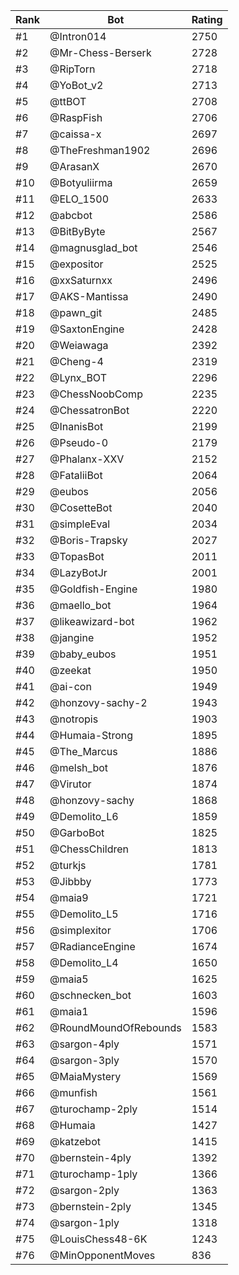 Rank|Bot|Rating
---|---|---
#1|@Intron014|2750
#2|@Mr-Chess-Berserk|2728
#3|@RipTorn|2718
#4|@YoBot_v2|2713
#5|@ttBOT|2708
#6|@RaspFish|2706
#7|@caissa-x|2697
#8|@TheFreshman1902|2696
#9|@ArasanX|2670
#10|@Botyuliirma|2659
#11|@ELO_1500|2633
#12|@abcbot|2586
#13|@BitByByte|2567
#14|@magnusglad_bot|2546
#15|@expositor|2525
#16|@xxSaturnxx|2496
#17|@AKS-Mantissa|2490
#18|@pawn_git|2485
#19|@SaxtonEngine|2428
#20|@Weiawaga|2392
#21|@Cheng-4|2319
#22|@Lynx_BOT|2296
#23|@ChessNoobComp|2235
#24|@ChessatronBot|2220
#25|@InanisBot|2199
#26|@Pseudo-0|2179
#27|@Phalanx-XXV|2152
#28|@FataliiBot|2064
#29|@eubos|2056
#30|@CosetteBot|2040
#31|@simpleEval|2034
#32|@Boris-Trapsky|2027
#33|@TopasBot|2011
#34|@LazyBotJr|2001
#35|@Goldfish-Engine|1980
#36|@maello_bot|1964
#37|@likeawizard-bot|1962
#38|@jangine|1952
#39|@baby_eubos|1951
#40|@zeekat|1950
#41|@ai-con|1949
#42|@honzovy-sachy-2|1943
#43|@notropis|1903
#44|@Humaia-Strong|1895
#45|@The_Marcus|1886
#46|@melsh_bot|1876
#47|@Virutor|1874
#48|@honzovy-sachy|1868
#49|@Demolito_L6|1859
#50|@GarboBot|1825
#51|@ChessChildren|1813
#52|@turkjs|1781
#53|@Jibbby|1773
#54|@maia9|1721
#55|@Demolito_L5|1716
#56|@simplexitor|1706
#57|@RadianceEngine|1674
#58|@Demolito_L4|1650
#59|@maia5|1625
#60|@schnecken_bot|1603
#61|@maia1|1596
#62|@RoundMoundOfRebounds|1583
#63|@sargon-4ply|1571
#64|@sargon-3ply|1570
#65|@MaiaMystery|1569
#66|@munfish|1561
#67|@turochamp-2ply|1514
#68|@Humaia|1427
#69|@katzebot|1415
#70|@bernstein-4ply|1392
#71|@turochamp-1ply|1366
#72|@sargon-2ply|1363
#73|@bernstein-2ply|1345
#74|@sargon-1ply|1318
#75|@LouisChess48-6K|1243
#76|@MinOpponentMoves|836
